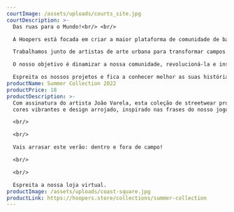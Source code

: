 ```yaml
---
courtImage: /assets/uploads/courts_site.jpg
courtDescription: >-
  Das ruas para o Mundo!<br/> <br/>

  A Hoopers está focada em criar a maior plataforma de comunidade de basquetebol do mundo.<br/> <br/>

  Trabalhamos junto de artistas de arte urbana para transformar campos velhos, abandonados e estragados em locais novos, renovados e icónicos para a as suas cidades.<br/> <br/>

  O nosso objetivo é dinamizar a nossa comunidade, revolucioná-la e inspirar a próxima geração de talentos a apaixonar-se pelo nosso desporto, o nosso estilo de vida.<br/> <br/>

  Espreita os nossos projetos e fica a conhecer melhor as suas histórias.
productName: Summer Collection 2022
productPrice: 18
productDescription: >-
  Com assinatura do artista João Varela, esta coleção de streetwear promete
  cores vibrantes e design arrojado, inspirado nas frases do nosso jogo!

  <br/>

  <br/>

  Vais arrasar este verão: dentro e fora de campo!

  <br/>

  <br/>

  Espreita a nossa loja virtual.
productImage: /assets/uploads/coast-square.jpg
productLink: https://hoopers.store/collections/summer-collection
---
```

